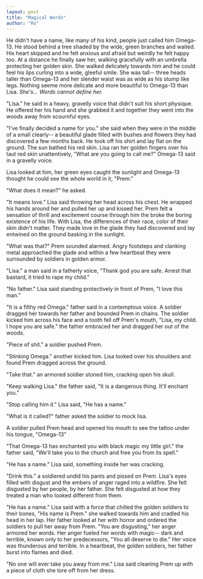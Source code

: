 ```yaml
---
layout: post
title: "Magical Words"
author: "Ro"
---
```


<!--
Prompt: 

A world in which the things people say takes on physical form
-->

He didn't have a name, like many of his kind, people just called him Omega-13. He stood behind a tree shaded by the wide, green branches and waited. His heart skipped and he felt anxious and afraid but weirdly he felt happy too. At a distance he finally saw her, walking gracefully with an umbrella protecting her golden skin. She walked delicately towards him and he could feel his lips curling into a wide, gleeful smile. She was tall-- three heads taller than Omega-13 and her slender waist was as wide as his stump like legs. Nothing seeme more delicate and more beautiful to Omega-13 than Lisa. *She's... Words cannot define her.*

"Lisa." he said in a heavy, gravelly voice that didn't suit his short physique. He offered her his hand and she grabbed it and together they went into the woods away from scournful eyes.

"I've finally decided a name for you." she said when they were in the middle of a small clearly-- a beautiful glade filled with bushes and flowers they had discovered a few months back. He took off his shirt and lay flat on the ground. The sun bathed his red skin. Lisa ran her golden fingers over his taut red skin unattentively, "What are you going to call me?" Omega-13 said in a gravelly voice.

Lisa looked at him, her green eyes caught the sunlight and Omega-13 thought he could see the whole world in it, "Prem." 

"What does it mean?" he asked.

"It means love." Lisa said throwing her head across his chest. He wrapped his hands around her and pulled her up and kissed her. Prem felt a sensation of thrill and excitement course through him the broke the boring existence of his life. With Lisa, the differences of their race, color of their skin didn't matter. They made love in the glade they had discovered and lay entwined on the ground basking in the sunlight. 

"What was that?" Prem sounded alarmed. Angry footsteps and clanking metal approached the glade and within a few heartbeat they were surrounded by soldiers in golden armor.

"Lisa." a man said in a fatherly voice, "Thank god you are safe. Arrest that bastard, it tried to rape my child."

"No father." Lisa said standing protectively in front of Prem, "I love this man."

"It is a filthy red Omega." father said in a contemptous voice. A soldier dragged her towards her father and bounded Prem in chains. The soldier kicked him across his face and a tooth fell off Prem's mouth, "Lisa, my child. I hope you are safe." the father embraced her and dragged her out of the woods.

"Piece of shit." a soldier pushed Prem. 

"Stinking Omega." another kicked him. Lisa looked over his shoulders and found Prem dragged across the ground. 

"Take that." an armored soldier stoned him, cracking open his skull.

"Keep walking Lisa." the father said, "It is a dangerous thing. It'll enchant you."

"Stop calling him *it*." Lisa said, "He has a name."

"What is it called?" father asked the soldier to mock lisa.

A soldier pulled Prem head and opened his mouth to see the tattoo under his tongue, "Omega-13"

"That Omega-13 has enchanted you with black magic my little girl." the father said, "We'll take you to the church and free you from its spell."

"He has a name." Lisa said, something inside her was cracking.

"Drink this." a soldiered undid his pants and pissed on Prem. Lisa's eyes filled with disgust and the embers of anger raged into a wildfire. She felt disgusted by her people, by her father. She felt disgusted at how they treated a man who looked different from them.

"He has a name." Lisa said with a force that chilled the golden soldiers to their bones, "His name is Prem." she walked towards him and cradled his head in her lap. Her father looked at her with horror and ordered the soldiers to pull her away from Prem. "You are disgusting," her anger armored her words. Her anger fueled her words with magic-- dark and terrible, known only to her predecessors, "You all deserve to die." Her voice was thunderous and terrible. In a heartbeat, the golden soldiers, her father burst into flames and died.

"No one will ever take you away from me." Lisa said cleaning Prem up with a piece of cloth she tore off from her dress.


